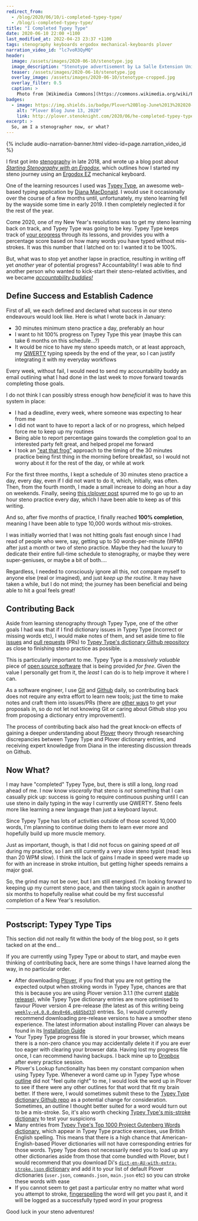 ```yaml
---
redirect_from:
  - /blog/2020/06/10/i-completed-typey-type/
  - /blog/i-completed-typey-type/
title: "I Completed Typey Type"
date: 2020-06-10 22:00 +1100
last_modified_at: 2022-04-23 23:37 +1100
tags: stenography keyboards ergodox mechanical-keyboards plover
narration_video_id: "lc7voR3QyMQ"
header:
  image: /assets/images/2020-06-10/stenotype.jpg
  image_description: "Stenotype advertisement by La Salle Extension University in 'Lady's Circle magazine's November 1965 issue"
  teaser: /assets/images/2020-06-10/stenotype.jpg
  overlay_image: /assets/images/2020-06-10/stenotype-cropped.jpg
  overlay_filter: 0.5
  caption: >
    Photo from [Wikimedia Commons](https://commons.wikimedia.org/wiki/File:Stenotype_advertisement.jpg)
badges:
  - image: https://img.shields.io/badge/Plover%20Blog-June%2013%202020-5F7F78.svg
    alt: "Plover Blog June 13, 2020"
    link: http://plover.stenoknight.com/2020/06/he-completed-typey-type.html
excerpt: >
  So, am I a stenographer now, or what?
---
```


{% include audio-narration-banner.html video-id=page.narration_video_id %}

I first got into [stenography][] in late 2018, and wrote up a blog post about
_[Starting Stenography with an Ergodox][]_, which outlines how I started my
steno journey using an [Ergodox EZ][] mechanical keyboard.

One of the learning resources I used was [Typey Type][], an awesome web-based
typing application by [Diana MacDonald][]. I would use it occasionally over the
course of a few months until, unfortunately, my steno learning fell by the
wayside some time in early 2019. I then completely neglected it for the rest of
the year.

Come 2020, one of my New Year's resolutions was to get my steno learning back
on track, and Typey Type was going to be key. Typey Type keeps track of [your
progress][Typey Type progress] through its lessons, and provides you with a
percentage score based on how many words you have typed without mis-strokes.
It was this number that I latched on to: I wanted it to be 100%.

But, what was to stop yet another lapse in practice, resulting in writing off
yet _another_ year of potential progress? Accountability! I was able to find
another person who wanted to kick-start their steno-related activities, and we
became _[accountability buddies!][Accountability partner]_

## Define Success and Establish Cadence

First of all, we each defined and declared what success in our steno endeavours
would look like. Here is what I wrote back in January:

- 30 minutes minimum steno practice a day, preferably an hour
- I want to hit 100% progress on Typey Type this year (maybe this can take 6
  months on this schedule...?)
- It would be nice to have my steno speeds match, or at least approach, my
  [QWERTY][] typing speeds by the end of the year, so I can justify integrating
  it with my everyday workflows

Every week, without fail, I would need to send my accountability buddy an email
outlining what I had done in the last week to move forward towards completing
those goals.

I do not think I can possibly stress enough how _beneficial_ it was to have this
system in place:

- I had a deadline, every week, where someone was expecting to hear from me
- I did not want to have to report a lack of or no progress, which helped force
  me to keep up my routines
- Being able to report percentage gains towards the completion goal to an
  interested party felt great, and helped propel me forward
- I took an ["eat that frog"][Eat That Frog] approach to the timing of the
  30 minutes practice being first thing in the morning before breakfast, so I
  would not worry about it for the rest of the day, or while at work

For the first three months, I kept a schedule of 30 minutes steno practice a
day, every day, even if I did not want to do it, which, initially, was often.
Then, from the fourth month, I made a small increase to doing an hour a day on
weekends. Finally, seeing [this r/plover post][OMGGG!!! Finally!!!! 100 WPM on
simple exercise broken after a MAJOR down period!!!] spurred me to go up to an
hour steno practice every day, which I have been able to keep as of this
writing.

And so, after five months of practice, I finally reached **100% completion**,
meaning I have been able to type 10,000 words without mis-strokes.

I was initially worried that I was not hitting goals fast enough since I had
read of people who were, say, getting up to 50 words-per-minute (WPM) after just
a month or two of steno practice. Maybe they had the luxury to dedicate their
entire full-time schedule to stenography, or maybe they were super-geniuses, or
maybe a bit of both....

Regardless, I needed to consciously ignore all this, not compare myself to
anyone else (real or imagined), and just _keep up the routine_. It may have
taken a while, but I do not mind; the journey has been beneficial and being able
to hit a goal feels great!

## Contributing Back

Aside from learning stenography through Typey Type, one of the other goals I
had was that if I find dictionary issues in Typey Type (incorrect or missing
words etc), I would make notes of them, and set aside time to file
[issues][Mastering Issues] and [pull requests][About Pull Requests] (PRs) to
[Typey Type's dictionary Github repository][didoesdigital/steno-dictionaries] as
close to finishing steno practice as possible.

This is particularly important to me. Typey Type is a _massively valuable_ piece
of [open source software][] that is being provided _for free_.  Given the value
I personally get from it, the _least_ I can do is to help improve it where I can.

As a software engineer, I use [Git][] and [Github][]
daily, so contributing back does not require any extra effort to learn new
tools; just the time to make notes and craft them into issues/PRs (there are
[other ways][Typey Type support] to get your proposals in, so do not let not
knowing Git or caring about Github stop you from proposing a dictionary entry
improvement!).

The process of contributing back also had the great knock-on effects of gaining
a deeper understanding about [Plover][] theory through researching discrepancies
between Typey Type and Plover dictionary entries, and receiving expert knowledge
from Diana in the interesting discussion threads on Github.

## Now What?

I may have "completed" Typey Type, but, there is still a long, _long_ road ahead
of me. I now know _viscerally_ that steno is _not_ something that I can casually
pick up: success is going to require continuous pushing until I can use steno in
daily typing in the way I currently use QWERTY. Steno feels more like learning a
new language than just a keyboard layout.

Since Typey Type has lots of activities outside of those scored 10,000 words,
I'm planning to continue doing them to learn ever more and hopefully build up
more muscle memory.

Just as important, though, is that I did not focus on gaining speed _at all_
during my practice, so I am still currently a very slow steno typist (read: less
than 20 WPM slow). I think the lack of gains I made in speed were made up for
with an increase in stroke intuition, but getting higher speeds remains a major
goal.

So, the grind may not be over, but I am still energised. I'm looking forward to
keeping up my current steno pace, and then taking stock again in another six
months to hopefully realise what could be my first successful completion of a
New Year's resolution.

---

## Postscript: Typey Type Tips

This section did not really fit within the body of the blog post, so it gets
tacked on at the end...

If you are currently using Typey Type or about to start, and maybe even thinking
of contributing back, here are some things I have learned along the way, in no
particular order.

- After downloading [Plover][], if you find that you are not getting the
  expected output when stroking words in Typey Type, chances are that this is
  because you are using Plover version 3.1.1 (the current
  [stable release][Plover 3.1.1]), while Typey Type dictionary entries are more
  optimised to favour Plover version 4 pre-release (the latest as of this
  writing being [`weekly-v4.0.0.dev8+66.g685bd33`][]) entries. So, I would
  currently recommend downloading pre-release versions to have a smoother steno
  experience. The latest information about installing Plover
  can always be found in its [Installation Guide][Plover Installation Guide]
- Your Typey Type progress file is stored in your browser, which means there is
  a non-zero chance you may accidentally delete it if you are ever too eager
  with clearing your browser data. Having lost my progress file once, I can
  recommend having backups. I back mine up to [Dropbox][] after every practice
  session.
- Plover's Lookup functionality has been my constant companion when using Typey
  Type. Whenever a word came up in Typey Type whose [outline][Learn Plover!
  Glossary] did not "feel quite right" to me, I would look the word up in Plover
  to see if there were any other outlines for that word that fit my brain
  better. If there were, I would sometimes submit these to the [Typey Type
  dictionary Github repo][didoesdigital/steno-dictionaries] as a potential
  change for consideration. Sometimes, an outline I thought better suited for a
  word would turn out to be a mis-stroke. So, it's also worth checking [Typey
  Type's mis-stroke dictionary][] to test your suspicions
- Many entries from [Typey Type's Top 1000 Project Gutenberg Words
  dictionary][], which appear in Typey Type practice exercises, use British
  English spelling. This means that there is a high chance that
  American-English-based Plover dictionaries will not have corresponding entries
  for those words. Typey Type does not necessarily need you to load up any other
  dictionaries aside from those that come bundled with Plover, but I would
  recommend that you download Di's [`dict-en-AU-with-extra-stroke.json`
  dictionary][] and add it to your list of default Plover dictionaries
  (`user.json`, `commands.json`, `main.json` etc) so you can stroke these words
  with ease
- If you cannot seem to get past a particular entry no matter what word you
  attempt to stroke, [fingerspelling][] the word will get you past it, and it
  will be logged as a successfully typed word in your progress

Good luck in your steno adventures!

[About Pull Requests]: https://help.github.com/en/github/collaborating-with-issues-and-pull-requests/about-pull-requests
[Accountability partner]: https://en.wikipedia.org/wiki/Accountability_partner
[Diana MacDonald]: https://didoesdigital.com/
[`dict-en-AU-with-extra-stroke.json` dictionary]: https://github.com/didoesdigital/steno-dictionaries/blob/master/dictionaries/dict-en-AU-with-extra-stroke.json
[Dropbox]: https://www.dropbox.com/
[didoesdigital/steno-dictionaries]: https://github.com/didoesdigital/steno-dictionaries
[Eat That Frog]: https://www.briantracy.com/blog/time-management/the-truth-about-frogs/
[Ergodox EZ]: https://ergodox-ez.com/
[fingerspelling]: https://sites.google.com/site/learnplover/lesson-3-english-sounds/fingerspelling
[Git]: https://git-scm.com/
[Github]: https://github.com/
[Learn Plover! Glossary]: https://sites.google.com/site/learnplover/glossary
[Mastering Issues]: https://guides.github.com/features/issues/#:~:text=Issues%20are%20a%20great%20way,own%20section%20in%20every%20repository.
[OMGGG!!! Finally!!!! 100 WPM on simple exercise broken after a MAJOR down period!!!]: https://www.reddit.com/r/Plover/comments/gdtmaj/omggg_finally_100_wpm_on_simple_exercise_broken/
[open source software]: https://en.wikipedia.org/wiki/Open-source_software
[Plover]: http://www.openstenoproject.org/
[Plover 3.1.1]: https://github.com/openstenoproject/plover/releases/tag/v3.1.1
[Plover Installation Guide]: https://github.com/openstenoproject/plover/wiki/Installation-Guide
[QWERTY]: https://en.wikipedia.org/wiki/QWERTY
[Starting Stenography with an Ergodox]: https://www.paulfioravanti.com/blog/starting-stenography-with-an-ergodox/
[stenography]: https://en.wikipedia.org/wiki/Shorthand
[Typey Type]: https://didoesdigital.com/typey-type/
[Typey Type's mis-stroke dictionary]: https://github.com/didoesdigital/steno-dictionaries/blob/master/dictionaries/misstrokes.json
[Typey Type's Top 1000 Project Gutenberg Words dictionary]: https://github.com/didoesdigital/steno-dictionaries/blob/master/dictionaries/top-10000-project-gutenberg-words.json
[Typey Type progress]: https://didoesdigital.com/typey-type/progress
[Typey Type support]: https://didoesdigital.com/typey-type/support#support
[`weekly-v4.0.0.dev8+66.g685bd33`]: https://github.com/openstenoproject/plover/releases/tag/weekly-v4.0.0.dev8%2B66.g685bd33
